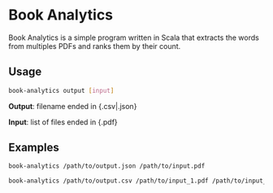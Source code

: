 # Book Analytics

Book Analytics is a simple program written in Scala that extracts the words from multiples PDFs and ranks them by their 
count.

## Usage

```bash
book-analytics output [input]
```

**Output**: filename ended in {.csv\|.json}

**Input**: list of files ended in {.pdf}

## Examples

```bash
book-analytics /path/to/output.json /path/to/input.pdf
```

```bash
book-analytics /path/to/output.csv /path/to/input_1.pdf /path/to/input_n.pdf
```
